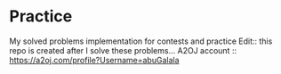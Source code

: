 # Practice
My solved problems implementation for contests and practice 
Edit::
  this repo is created after I solve these problems...
A2OJ account :: 
https://a2oj.com/profile?Username=abuGalala
